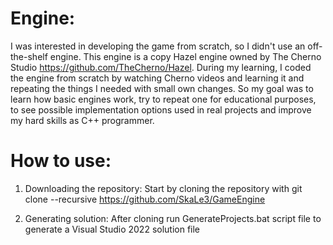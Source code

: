 # Engine:
I was interested in developing the game from scratch, so I didn't use an off-the-shelf engine. This engine is a copy Hazel engine owned by The Cherno Studio https://github.com/TheCherno/Hazel. During my learning, I coded the engine from scratch by watching Cherno videos and learning it and repeating the things I needed with small own changes. So my goal was to learn how basic engines work, try to repeat one for educational purposes, to  see possible implementation options used in real projects and improve my hard skills as C++ programmer.


# How to use:
1. Downloading the repository:
Start by cloning the repository with git clone --recursive https://github.com/SkaLe3/GameEngine

2. Generating solution:
After cloning run GenerateProjects.bat script file to generate a Visual Studio 2022 solution file
